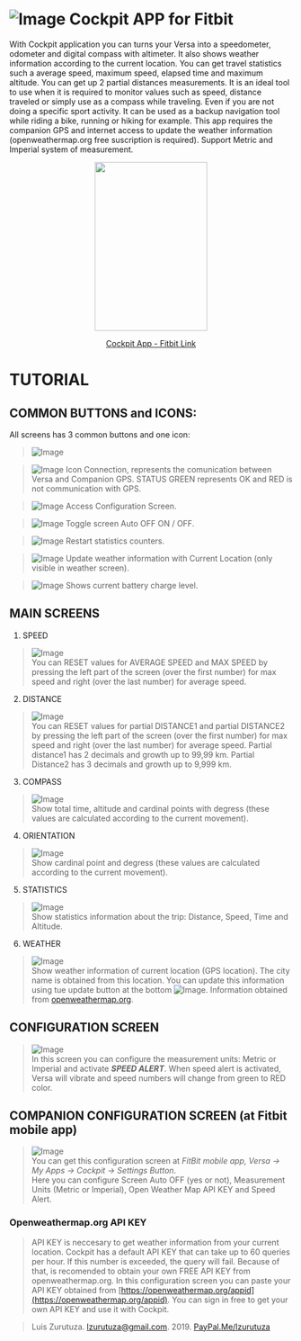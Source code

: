 # ![Image](Icon2.png) Cockpit APP for Fitbit  

With Cockpit application you can turns your Versa into a speedometer, odometer and digital compass with altimeter. 
It also shows weather information according to the current location. You can get travel statistics such a average speed, maximum speed, elapsed time and maximum altitude. You can get up 2 partial distances measurements. 
It is an ideal tool to use when it is required to monitor values such as speed, distance traveled or simply use as a compass while traveling. Even if you are not doing a specific sport activity.
It can be used as a backup navigation tool while riding a bike, running or hiking for example.
This app requires the companion GPS and internet access to update the weather information (openweathermap.org free suscription is required).
Support Metric and Imperial system of measurement.

<p align="center">
  <img width="200" height="300" src="https://lzurutuza.github.io/Preview.png">
</p>

<p align="center">
<a href="https://gallery.fitbit.com/details/7bdad603-63fa-4cb1-924c-8035e23bb368">Cockpit App - Fitbit Link</a>
</p>

# TUTORIAL

## COMMON BUTTONS and ICONS:

All screens has 3 common buttons and one icon:  

>![Image](Cockpit_PRO_speed.png)  

>![Image](icn_status.png)  Icon Connection, represents the comunication between Versa and Companion GPS.
STATUS GREEN represents OK and RED is not communication with GPS.  

>![Image](btn_combo_conf_p.png)  Access Configuration Screen.  

>![Image](btn_pantallaOff.png)  Toggle screen Auto OFF ON / OFF.  

>![Image](btn_combo_reset_p.png)  Restart statistics counters.  

>![Image](btn_reset2.png)  Update weather information with Current Location (only visible in weather screen).  

>![Image](icn_battery.PNG)  Shows current battery charge level.

## MAIN SCREENS

1. SPEED  

 >![Image](Cockpit_speed.png)  
You can RESET values for AVERAGE SPEED and MAX SPEED by pressing the left part of the screen (over the first number) for max speed and right (over the last number) for average speed. 
 

2. DISTANCE

>![Image](Cockpit_Distance.png)  
You can RESET values for partial DISTANCE1 and partial DISTANCE2 by pressing the left part of the screen (over the first number) for max speed and right (over the last number) for average speed. Partial distance1 has 2 decimals and growth up to 99,99 km. Partial Distance2 has 3 decimals and growth up to 9,999 km. 


3. COMPASS

>![Image](Cockpit_PRO_Compass.png)  
Show total time, altitude and cardinal points with degress (these values are calculated according to the current movement).  

4. ORIENTATION

>![Image](Cockpit_PRO_Orientation.png)  
Show cardinal point and degress (these values are calculated according to the current movement).

5. STATISTICS

>![Image](Cockpit_PRO_Statistics.png)  
Show statistics information about the trip: Distance, Speed, Time and Altitude.

6. WEATHER

>![Image](Cockpit_PRO_Weather.png)  
Show weather information of current location (GPS location). The city name is obtained from this location. You can update this information using tue update button at the bottom ![Image](btn_reset2.png).
Information obtained from [openweathermap.org](https://openweathermap.org/).

## CONFIGURATION SCREEN

>![Image](Cockpit_PRO_cfg.png)  
In this screen you can configure the measurement units: Metric or Imperial and activate **_SPEED ALERT_**. When speed alert is activated, Versa will vibrate and speed numbers will change from green to RED color. 

## COMPANION CONFIGURATION SCREEN (at Fitbit mobile app)

>![Image](Companion_screen.png)  
You can get this configuration screen at _FitBit mobile app, Versa -> My Apps -> Cockpit -> Settings Button_.  
Here you can configure Screen Auto OFF (yes or not), Measurement Units (Metric or Imperial), Open Weather Map API KEY and Speed Alert.  

### Openweathermap.org API KEY  
>API KEY is neccesary to get weather information from your current location. Cockpit has a default API KEY that can take up to 60 queries per hour. If this number is exceeded, the query will fail.
Because of that, is recomended to obtain your own FREE API KEY from openweathermap.org.
In this configuration screen you can paste your API KEY obtained from [https://openweathermap.org/appid](https://openweathermap.org/appid). You can sign in free to get your own API KEY and use it with Cockpit.

>Luis Zurutuza. lzurutuza@gmail.com. 2019. [PayPal.Me/lzurutuza](PayPal.Me/lzurutuza)
